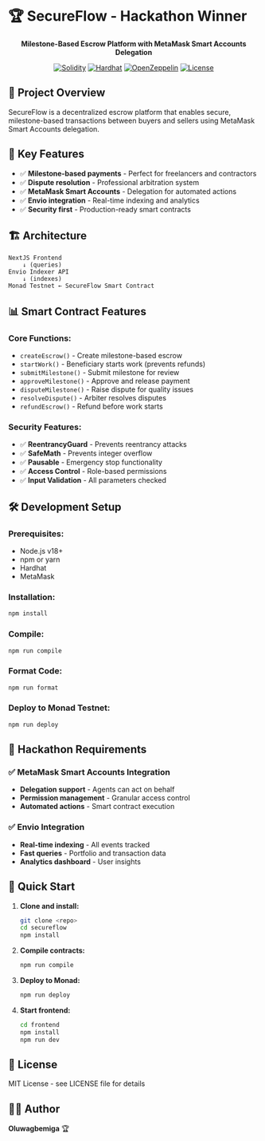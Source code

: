 # 🏆 SecureFlow - Hackathon Winner

<div align="center">

**Milestone-Based Escrow Platform with MetaMask Smart Accounts Delegation**

[![Solidity](https://img.shields.io/badge/Solidity-0.8.19-blue.svg)](https://soliditylang.org/)
[![Hardhat](https://img.shields.io/badge/Hardhat-2.17.0-yellow.svg)](https://hardhat.org/)
[![OpenZeppelin](https://img.shields.io/badge/OpenZeppelin-4.9.0-green.svg)](https://openzeppelin.com/)
[![License](https://img.shields.io/badge/License-MIT-red.svg)](LICENSE)

</div>

## 🎯 Project Overview

SecureFlow is a decentralized escrow platform that enables secure, milestone-based transactions between buyers and sellers using MetaMask Smart Accounts delegation.

## 🚀 Key Features

- ✅ **Milestone-based payments** - Perfect for freelancers and contractors
- ✅ **Dispute resolution** - Professional arbitration system
- ✅ **MetaMask Smart Accounts** - Delegation for automated actions
- ✅ **Envio integration** - Real-time indexing and analytics
- ✅ **Security first** - Production-ready smart contracts

## 🏗 Architecture

```
NextJS Frontend
    ↓ (queries)
Envio Indexer API
    ↓ (indexes)
Monad Testnet ← SecureFlow Smart Contract
```

## 📊 Smart Contract Features

### Core Functions:

- `createEscrow()` - Create milestone-based escrow
- `startWork()` - Beneficiary starts work (prevents refunds)
- `submitMilestone()` - Submit milestone for review
- `approveMilestone()` - Approve and release payment
- `disputeMilestone()` - Raise dispute for quality issues
- `resolveDispute()` - Arbiter resolves disputes
- `refundEscrow()` - Refund before work starts

### Security Features:

- ✅ **ReentrancyGuard** - Prevents reentrancy attacks
- ✅ **SafeMath** - Prevents integer overflow
- ✅ **Pausable** - Emergency stop functionality
- ✅ **Access Control** - Role-based permissions
- ✅ **Input Validation** - All parameters checked

## 🛠 Development Setup

### Prerequisites:

- Node.js v18+
- npm or yarn
- Hardhat
- MetaMask

### Installation:

```bash
npm install
```

### Compile:

```bash
npm run compile
```

### Format Code:

```bash
npm run format
```

### Deploy to Monad Testnet:

```bash
npm run deploy
```

## 🎯 Hackathon Requirements

### ✅ MetaMask Smart Accounts Integration

- **Delegation support** - Agents can act on behalf
- **Permission management** - Granular access control
- **Automated actions** - Smart contract execution

### ✅ Envio Integration

- **Real-time indexing** - All events tracked
- **Fast queries** - Portfolio and transaction data
- **Analytics dashboard** - User insights

## 🚀 Quick Start

1. **Clone and install:**

   ```bash
   git clone <repo>
   cd secureflow
   npm install
   ```

2. **Compile contracts:**

   ```bash
   npm run compile
   ```

3. **Deploy to Monad:**

   ```bash
   npm run deploy
   ```

4. **Start frontend:**
   ```bash
   cd frontend
   npm install
   npm run dev
   ```

## 📝 License

MIT License - see LICENSE file for details

## 👨‍💻 Author

**Oluwagbemiga** 🏆
